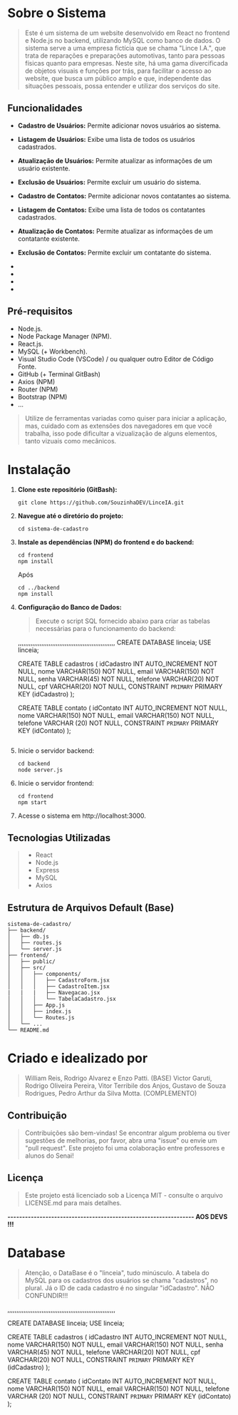 # Sobre o Sistema

> Este é um sistema de um website desenvolvido em React no frontend e Node.js no backend, utilizando MySQL como banco de dados. O sistema serve a uma empresa fictícia que se chama "Lince I.A.", que trata de reparações e preparações automotivas, tanto para pessoas físicas quanto para empresas.
> Neste site, há uma gama divercificada de objetos visuais e funções por trás, para facilitar o acesso ao website, que busca um público amplo e que, independente das situações pessoais, possa entender e utilizar dos serviços do site.

## Funcionalidades

- **Cadastro de Usuários:** Permite adicionar novos usuários ao sistema.
- **Listagem de Usuários:** Exibe uma lista de todos os usuários cadastrados.
- **Atualização de Usuários:** Permite atualizar as informações de um usuário existente.
- **Exclusão de Usuários:** Permite excluir um usuário do sistema.

- **Cadastro de Contatos:** Permite adicionar novos contatantes ao sistema.
- **Listagem de Contatos:** Exibe uma lista de todos os contatantes cadastrados.
- **Atualização de Contatos:** Permite atualizar as informações de um contatante existente.
- **Exclusão de Contatos:** Permite excluir um contatante do sistema.

- 
- 
- 
- 

## Pré-requisitos

- Node.js.
- Node Package Manager (NPM).
- React.js.
- MySQL (+ Workbench).
- Visual Studio Code (VSCode) / ou qualquer outro Editor de Código Fonte.
- GitHub (+ Terminal GitBash)
- Axios (NPM)
- Router (NPM)
- Bootstrap (NPM)
- ...

> Utilize de ferramentas variadas como quiser para iniciar a aplicação, mas, cuidado com as extensões dos navegadores em que você trabalha, isso pode dificultar a vizualização de alguns elementos, tanto vizuais como mecânicos.

# Instalação

1. **Clone este repositório (GitBash):**

   ```gitbash
   git clone https://github.com/SouzinhaDEV/LinceIA.git

   ```

2. **Navegue até o diretório do projeto:**
    ````
   cd sistema-de-cadastro
   ````

4. **Instale as dependências (NPM) do frontend e do backend:**
   ````
   cd frontend
   npm install
   ````
   Após
   ````
   cd ../backend
   npm install
   ````

6. **Configuração do Banco de Dados:**
   > Execute o script SQL fornecido abaixo para criar as tabelas necessárias para o funcionamento do backend:

   ,,,,,,,,,,,,,,,,,,,,,,,,,,,,,,,,,,,,,,,,,,,,,,,,,,,,,,
   CREATE DATABASE linceia;
   USE linceia;

   CREATE TABLE cadastros ( 
  	   idCadastro INT AUTO_INCREMENT NOT NULL,
  	   nome VARCHAR(150) NOT NULL,
  	   email VARCHAR(150) NOT NULL,
  	   senha VARCHAR(45) NOT NULL,
  	   telefone VARCHAR(20) NOT NULL,
  	   cpf VARCHAR(20) NOT NULL,
  	   CONSTRAINT `PRIMARY` PRIMARY KEY (idCadastro) 
   );

   CREATE TABLE contato (
	   idContato INT AUTO_INCREMENT NOT NULL,
	   nome VARCHAR(150) NOT NULL,
	   email VARCHAR(150) NOT NULL,
	   telefone VARCHAR (20) NOT NULL,
	   CONSTRAINT `PRIMARY` PRIMARY KEY (idContato)
   );
   ```````````````````````````````````````````````````````

7. Inicie o servidor backend:

   ````
   cd backend
   node server.js
   ````

9. Inicie o servidor frontend:

   ````
   cd frontend
   npm start
   ````

11. Acesse o sistema em http://localhost:3000.

## Tecnologias Utilizadas
   > - React
   > - Node.js
   > - Express
   > - MySQL
   > - Axios

## Estrutura de Arquivos Default (Base)

    sistema-de-cadastro/
    ├── backend/
    │   ├── db.js
    │   ├── routes.js
    │   └── server.js
    ├── frontend/
    │   ├── public/
    │   ├── src/
    │   │   ├── components/
    │   │   │   ├── CadastroForm.jsx
    │   │   │   ├── CadastroItem.jsx
    |   |   |   ├── Navegacao.jsx
    │   │   │   └── TabelaCadastro.jsx
    │   │   ├── App.js
    │   │   ├── index.js
    │   │   └── Routes.js
    │   └── ...
    └── README.md

# Criado e idealizado por
> William Reis, Rodrigo Alvarez e Enzo Patti. (BASE)
> Victor Garuti, Rodrigo Oliveira Pereira, Vitor Terribile dos Anjos, Gustavo de Souza Rodrigues, Pedro Arthur da Silva Motta. (COMPLEMENTO)

## Contribuição
> Contribuições são bem-vindas! Se encontrar algum problema ou tiver sugestões de melhorias, por favor, abra uma "issue" ou envie um "pull request". Este projeto foi uma colaboração entre professores e alunos do Senai!

## Licença
> Este projeto está licenciado sob a Licença MIT - consulte o arquivo LICENSE.md para mais detalhes.

**---------------------------------------------------------------- AOS DEVS !!!**

# Database
> Atenção, o DataBase é o "linceia", tudo minúsculo. A tabela do MySQL para os cadastros dos usuários se chama "cadastros", no plural. Já o ID de cada cadastro é no singular "idCadastro". NÃO CONFUNDIR!!!

,,,,,,,,,,,,,,,,,,,,,,,,,,,,,,,,,,,,,,,,,,,,,,,,,,,,,,,,,,,,

CREATE DATABASE linceia;
USE linceia;

CREATE TABLE cadastros ( 
  	idCadastro INT AUTO_INCREMENT NOT NULL,
  	nome VARCHAR(150) NOT NULL,
  	email VARCHAR(150) NOT NULL,
  	senha VARCHAR(45) NOT NULL,
  	telefone VARCHAR(20) NOT NULL,
  	cpf VARCHAR(20) NOT NULL,
  	CONSTRAINT `PRIMARY` PRIMARY KEY (idCadastro) 
);

CREATE TABLE contato (
	idContato INT AUTO_INCREMENT NOT NULL,
	nome VARCHAR(150) NOT NULL,
	email VARCHAR(150) NOT NULL,
	telefone VARCHAR (20) NOT NULL,
	CONSTRAINT `PRIMARY` PRIMARY KEY (idContato)
);

````````````````````````````````````````````````````````````